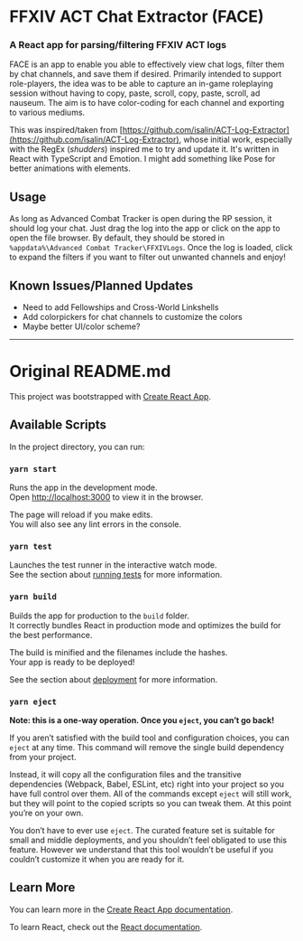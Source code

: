 # FFXIV ACT Chat Extractor (FACE)
### A React app for parsing/filtering FFXIV ACT logs

FACE is an app to enable you able to effectively view chat logs, filter them by chat channels, and save them if desired. Primarily intended to support role-players, the idea was to be able to capture an in-game roleplaying session without having to copy, paste, scroll, copy, paste, scroll, ad nauseum. The aim is to have color-coding for each channel and exporting to various mediums.

This was inspired/taken from [https://github.com/isalin/ACT-Log-Extractor](https://github.com/isalin/ACT-Log-Extractor), whose initial work, especially with the RegEx (*shudders*) inspired me to try and update it. It's written in React with TypeScript and Emotion. I might add something like Pose for better animations with elements.

## Usage

As long as Advanced Combat Tracker is open during the RP session, it should log your chat. Just drag the log into the app or click on the app to open the file browser. By default, they should be stored in `%appdata%\Advanced Combat Tracker\FFXIVLogs`. Once the log is loaded, click to expand the filters if you want to filter out unwanted channels and enjoy!

## Known Issues/Planned Updates
- Need to add Fellowships and Cross-World Linkshells
- Add colorpickers for chat channels to customize the colors
- Maybe better UI/color scheme?


---
 
# Original README.md
This project was bootstrapped with [Create React App](https://github.com/facebook/create-react-app).

## Available Scripts

In the project directory, you can run:

### `yarn start`

Runs the app in the development mode.<br />
Open [http://localhost:3000](http://localhost:3000) to view it in the browser.

The page will reload if you make edits.<br />
You will also see any lint errors in the console.

### `yarn test`

Launches the test runner in the interactive watch mode.<br />
See the section about [running tests](https://facebook.github.io/create-react-app/docs/running-tests) for more information.

### `yarn build`

Builds the app for production to the `build` folder.<br />
It correctly bundles React in production mode and optimizes the build for the best performance.

The build is minified and the filenames include the hashes.<br />
Your app is ready to be deployed!

See the section about [deployment](https://facebook.github.io/create-react-app/docs/deployment) for more information.

### `yarn eject`

**Note: this is a one-way operation. Once you `eject`, you can’t go back!**

If you aren’t satisfied with the build tool and configuration choices, you can `eject` at any time. This command will remove the single build dependency from your project.

Instead, it will copy all the configuration files and the transitive dependencies (Webpack, Babel, ESLint, etc) right into your project so you have full control over them. All of the commands except `eject` will still work, but they will point to the copied scripts so you can tweak them. At this point you’re on your own.

You don’t have to ever use `eject`. The curated feature set is suitable for small and middle deployments, and you shouldn’t feel obligated to use this feature. However we understand that this tool wouldn’t be useful if you couldn’t customize it when you are ready for it.

## Learn More

You can learn more in the [Create React App documentation](https://facebook.github.io/create-react-app/docs/getting-started).

To learn React, check out the [React documentation](https://reactjs.org/).
